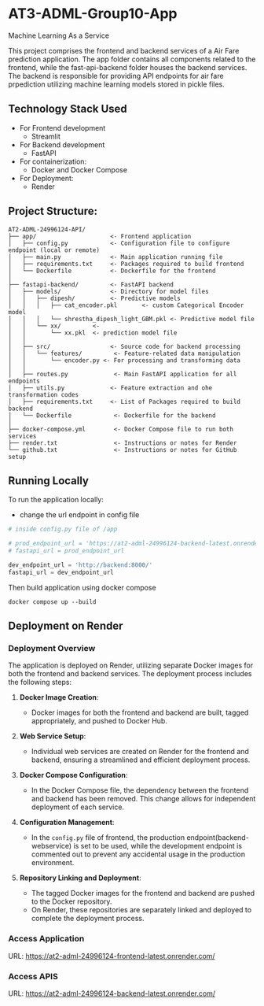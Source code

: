 # AT3-ADML-Group10-App
Machine Learning As a Service

This project comprises the frontend and backend services of a Air Fare prediction application. The app folder contains all components related to the frontend, while the fast-api-backend folder houses the backend services. The backend is responsible for providing API endpoints for air fare prpediction utilizing machine learning models stored in pickle files.

## Technology Stack Used
- For Frontend development
    - Streamlit 
- For Backend development
    - FastAPI
- For containerization:
    - Docker and Docker Compose
- For Deployment:
    - Render


## Project Structure:
```
AT2-ADML-24996124-API/
├── app/                     <- Frontend application
│   ├── config.py            <- Configuration file to configure endpoint (local or remote)
│   ├── main.py              <- Main application running file
│   ├── requirements.txt     <- Packages required to build frontend 
│   └── Dockerfile           <- Dockerfile for the frontend
│
├── fastapi-backend/         <- FastAPI backend
│   ├── models/              <- Directory for model files
│   │   ├── dipesh/          <- Predictive models
│   │   │   ├── cat_encoder.pkl       <- custom Categorical Encoder model
│   │   │   └── shrestha_dipesh_light_GBM.pkl <- Predictive model file
│   │   └── xx/         <- 
│   │       └── xx.pkl  <- prediction model file
│   │
│   ├── src/                 <- Source code for backend processing
│   │   └── features/         <- Feature-related data manipulation
│   │       └── encoder.py <- For processing and transforming data 
│   │
│   ├── routes.py             <- Main FastAPI application for all endpoints
│   ├── utils.py             <- Feature extraction and ohe transformation codes
│   ├── requirements.txt     <- List of Packages required to build backend
│   └── Dockerfile            <- Dockerfile for the backend
│
├── docker-compose.yml        <- Docker Compose file to run both services
├── render.txt                <- Instructions or notes for Render
└── github.txt                <- Instructions or notes for GitHub setup

```


## Running Locally
To run the application locally:
- change the url endpoint in config file 
``` python
# inside config.py file of /app

# prod_endpoint_url = 'https://at2-adml-24996124-backend-latest.onrender.com/'
# fastapi_url = prod_endpoint_url

dev_endpoint_url = 'http://backend:8000/'
fastapi_url = dev_endpoint_url

```
Then build application using docker compose 
```docker
docker compose up --build
```
## Deployment on Render
### Deployment Overview

The application is deployed on Render, utilizing separate Docker images for both the frontend and backend services. The deployment process includes the following steps:

1. **Docker Image Creation**:
   - Docker images for both the frontend and backend are built, tagged appropriately, and pushed to Docker Hub.

2. **Web Service Setup**:
   - Individual web services are created on Render for the frontend and backend, ensuring a streamlined and efficient deployment process.

3. **Docker Compose Configuration**:
   - In the Docker Compose file, the dependency between the frontend and backend has been removed. This change allows for independent deployment of each service.

4. **Configuration Management**:
   - In the `config.py` file of frontend, the production endpoint(backend-webservice) is set to be used, while the development endpoint is commented out to prevent any accidental usage in the production environment.

5. **Repository Linking and Deployment**:
   - The tagged Docker images for the frontend and backend are pushed to the Docker repository. 
   - On Render, these repositories are separately linked and deployed to complete the deployment process.


### Access Application
URL: https://at2-adml-24996124-frontend-latest.onrender.com/

### Access APIS
 URL: https://at2-adml-24996124-backend-latest.onrender.com/
